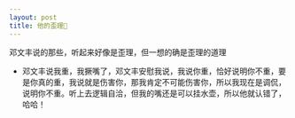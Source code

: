```yaml
---
layout: post
title: 他的歪理🧐
---
```


邓文丰说的那些，听起来好像是歪理，但一想的确是歪理的道理

- 邓文丰说我重，我撅嘴了，邓文丰安慰我说，我说你重，恰好说明你不重，要是你真的重，我说就是伤害你，那我肯定不可能伤害你，所以我现在是调侃，说明你不重。听上去逻辑自洽，但我的嘴还是可以挂水壶，所以他就认错了，哈哈！
